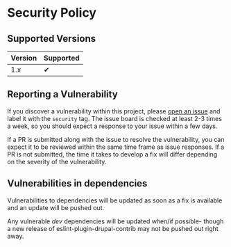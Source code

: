 # Security Policy

## Supported Versions

| Version | Supported |
| ------- | --------- |
| 1.x     | ✔         |

## Reporting a Vulnerability

If you discover a vulnerability within this project, please [open an issue](https://github.com/coldfrontlabs/eslint-plugin-drupal-contrib/issues/new) and label it with the `security` tag. The issue board is checked at least 2-3 times a week, so you should expect a response to your issue within a few days.

If a PR is submitted along with the issue to resolve the vulnerability, you can expect it to be reviewed within the same time frame as issue responses. If a PR is not submitted, the time it takes to develop a fix will differ depending on the severity of the vulnerability.

## Vulnerabilities in dependencies

Vulnerabilities to dependencies will be updated as soon as a fix is available and an update will be pushed out.

Any vulnerable _dev_ dependencies will be updated when/if possible- though a new release of eslint-plugin-drupal-contrib may not be pushed out right away.
